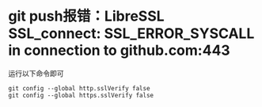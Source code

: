# git push报错：LibreSSL SSL_connect: SSL_ERROR_SYSCALL in connection to github.com:443 
运行以下命令即可
```
git config --global http.sslVerify false
git config --global https.sslVerify false
```